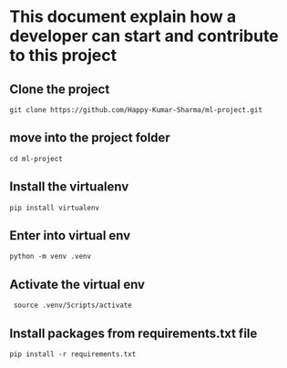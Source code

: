 # This document explain how a developer can start and contribute to this project

## Clone the project
`git clone https://github.com/Happy-Kumar-Sharma/ml-project.git`

## move into the project folder
`cd ml-project`

## Install the virtualenv
`pip install virtualenv`

## Enter into virtual env
`python -m venv .venv`

## Activate the virtual env
` source .venv/Scripts/activate`

## Install packages from requirements.txt file
`pip install -r requirements.txt`

